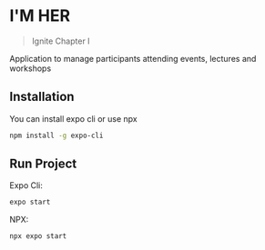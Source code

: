 # I'M HER

> Ignite Chapter I

Application to manage participants attending events, lectures and workshops

## Installation

You can install expo cli or use npx

```sh
npm install -g expo-cli
```

## Run Project

Expo Cli:

```sh
expo start
```

NPX:

```sh
npx expo start
```
